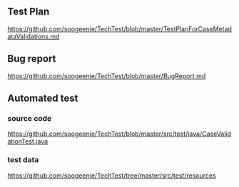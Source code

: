 ## Test Plan 
https://github.com/soogeenie/TechTest/blob/master/TestPlanForCaseMetadataValidations.md

## Bug report
https://github.com/soogeenie/TechTest/blob/master/BugReport.md

## Automated test
### source code
https://github.com/soogeenie/TechTest/blob/master/src/test/java/CaseValidationTest.java

### test data
https://github.com/soogeenie/TechTest/tree/master/src/test/resources
